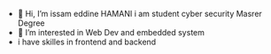 - 👋 Hi, I’m issam eddine HAMANI i am student cyber security Masrer Degree 
- 👀 I’m interested in  Web Dev and embedded system 
- i have skilles in frontend and backend 
<!---
ihamani0/ihamani0 is a ✨ special ✨ repository because its `README.md` (this file) appears on your GitHub profile.
You can click the Preview link to take a look at your changes.
--->
